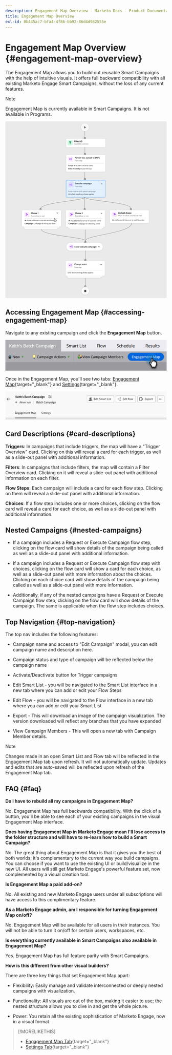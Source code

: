 ```yaml
---
description: Engagement Map Overview - Marketo Docs - Product Documentation
title: Engagement Map Overview
exl-id: 0b445ac7-bfa4-4f86-bb92-86d4d982555e
---
```

# Engagement Map Overview {#engagement-map-overview}

The Engagement Map allows you to build out reusable Smart Campaigns with the help of intuitive visuals. It offers full backward compatibility with all existing Marketo Engage Smart Campaigns, without the loss of any current features. 

>[!NOTE]
>
>Engagement Map is currently available in Smart Campaigns. It is not available in Programs.

   ![](assets/engagement-map-overview-1.png)

## Accessing Engagement Map {#accessing-engagement-map}

Navigate to any existing campaign and click the **Engagement Map** button.

   ![](assets/engagement-map-overview-2.png)

Once in the Engagement Map, you'll see two tabs: [Engagement Map](/help/marketo/product-docs/core-marketo-concepts/engagement-map/engagement-map-tab.md){target="_blank"} and [Settings](/help/marketo/product-docs/core-marketo-concepts/engagement-map/settings-tab.md){target="_blank"}.

   ![](assets/engagement-map-overview-3.png)

## Card Descriptions {#card-descriptions}

**Triggers**: In campaigns that include triggers, the map will have a "Trigger Overview" card. Clicking on this will reveal a card for each trigger, as well as a slide-out panel with additional information.

**Filters**: In campaigns that include filters, the map will contain a Filter Overview card. Clicking on it will reveal a slide-out panel with additional information on each filter.

**Flow Steps**: Each campaign will include a card for each flow step. Clicking on them will reveal a slide-out panel with additional information.

**Choices**: If a flow step includes one or more choices, clicking on the flow card will reveal a card for each choice, as well as a slide-out panel with additional information.

## Nested Campaigns {#nested-campaigns}

* If a campaign includes a Request or Execute Campaign flow step, clicking on the flow card will show details of the campaign being called as well as a slide-out panel with additional information.

* If a campaign includes a Request or Execute Campaign flow step with choices, clicking on the flow card will show a card for each choice, as well as a slide-out panel with more information about the choices. Clicking on each choice card will show details of the campaign being called as well as a slide-out panel with more information.

* Additionally, if any of the nested campaigns have a Request or Execute Campaign flow step, clicking on the flow card will show details of the campaign. The same is applicable when the flow step includes choices.

## Top Navigation {#top-navigation}

The top nav includes the following features:

* Campaign name and access to "Edit Campaign" modal, you can edit campaign name and description here.

* Campaign status and type of campaign will be reflected below the campaign name

* Activate/Deactivate button for Trigger campaigns

* Edit Smart List - you will be navigated to the Smart List interface in a new tab where you can add or edit your Flow Steps

* Edit Flow - you will be navigated to the Flow interface in a new tab where you can add or edit your Smart List

* Export - This will download an image of the campaign visualization. The version downloaded will reflect any branches that you have expanded

* View Campaign Members - This will open a new tab with Campaign Member details.  

>[!NOTE]
>
>Changes made in an open Smart List and Flow tab will be reflected in the Engagement Map tab upon refresh. It will not automatically update. Updates and edits that are auto-saved will be reflected upon refresh of the Engagement Map tab.

## FAQ {#faq}

**Do I have to rebuild all my campaigns in Engagement Map?**

No. Engagement Map has full backwards compatibility. With the click of a button, you'll be able to see each of your existing campaigns in the visual Engagement Map interface.

**Does having Engagement Map in Marketo Engage mean I'll lose access to the folder structure and will have to re-learn how to build a Smart Campaign?**

No. The great thing about Engagement Map is that it gives you the best of both worlds; it's complementary to the current way you build campaigns. You can choose if you want to use the existing UI or build/visualize in the new UI. All users will still get Marketo Engage's powerful feature set, now complemented by a visual creation tool.

**Is Engagement Map a paid add-on?**

No. All existing and new Marketo Engage users under all subscriptions will have access to this complimentary feature.

**As a Marketo Engage admin, am I responsible for turning Engagement Map on/off?**

No. Engagement Map will be available for all users in their instances. You will not be able to turn it on/off for certain users, workspaces, etc.

**Is everything currently available in Smart Campaigns also available in Engagement Map?**

Yes. Engagement Map has full feature parity with Smart Campaigns.

**How is this different from other visual builders?**

There are three key things that set Engagement Map apart: 

* Flexibility: Easily manage and validate interconnected or deeply nested campaigns with visualization.

* Functionality: All visuals are out of the box, making it easier to use; the nested structure allows you to dive in and get the whole picture.

* Power: You retain all the existing sophistication of Marketo Engage, now in a visual format.

>[!MORELIKETHIS]
>
>* [Engagement Map Tab](/help/marketo/product-docs/core-marketo-concepts/engagement-map/engagement-map-tab.md){target="_blank"}
>* [Settings Tab](/help/marketo/product-docs/core-marketo-concepts/engagement-map/settings-tab.md){target="_blank"}

